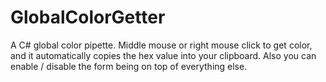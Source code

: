 # GlobalColorGetter
A C# global color pipette. 
Middle mouse or right mouse click to get color, and it automatically copies the hex value into your clipboard.
Also you can enable / disable the form being on top of everything else.
